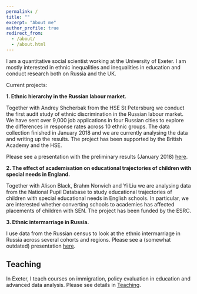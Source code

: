 ```yaml
---
permalink: /
title: ""
excerpt: "About me"
author_profile: true
redirect_from: 
  - /about/
  - /about.html
---
```


I am a quantitative social scientist working at the University of Exeter. I am mostly interested in ethnic inequalities and inequalities in education and conduct research both on Russia and the UK.

Current projects:

**1. Ethnic hierarchy in the Russian labour market.**

Together with Andrey Shcherbak from the HSE St Petersburg we conduct the first audit study of ethnic discrimination in the Russian labour market. We have sent over 9,000 job applications in four Russian cities to explore the differences in response rates across 10 ethnic groups. The data collection finished in January 2018 and we are currently analysing the data and writing up the results. The project has been supported by the British Academy and the HSE.

Please see a presentation with the preliminary results (January 2018) [here](filestalks/hseJan2018slides.pdf).

**2. The effect of academisation on educational trajectories of children with special needs in England.**

Together with Alison Black, Brahm Norwich and Yi Liu we are analysing data from the National Pupil Database to study educational trajectories of children with special educational needs in English schools. In particular, we are interested whether converting schools to academies has affected placements of children with SEN. The project has been funded by the ESRC.

**3. Ethnic intermarriage in Russia.**

I use data from the Russian census to look at the ethnic intermarriage in Russia across several cohorts and regions. Please see a (somewhat outdated) presentation [here](filestalks/glasgowBessudnov.pdf).


Teaching
---

In Exeter, I teach courses on immigration, policy evaluation in education and advanced data analysis. Please see details in [Teaching](/teaching).


